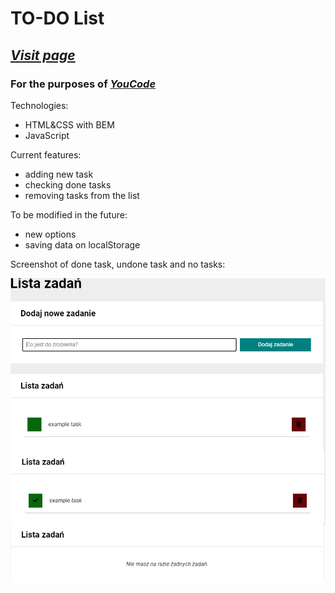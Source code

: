 # TO-DO List

## *[Visit page](https://damdlani.github.io/to-doList/)*
### For the purposes of *[YouCode](https://youcode.pl/zostawiam-email/)*

Technologies:
- HTML&CSS with BEM 
- JavaScript

Current features: 
- adding new task
- checking done tasks
- removing tasks from the list

To be modified in the future: 
- new options
- saving data on localStorage


Screenshot of done task, undone task and no tasks:

![example screenshot](/images/pageSS.png)
